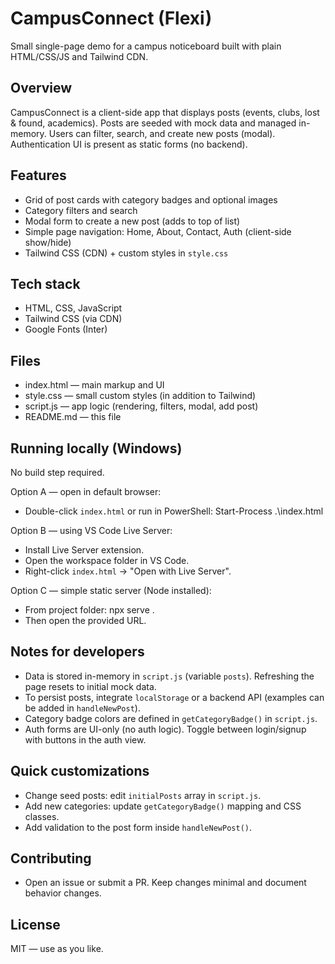 # CampusConnect (Flexi)

Small single-page demo for a campus noticeboard built with plain HTML/CSS/JS and Tailwind CDN.

## Overview
CampusConnect is a client-side app that displays posts (events, clubs, lost & found, academics). Posts are seeded with mock data and managed in-memory. Users can filter, search, and create new posts (modal). Authentication UI is present as static forms (no backend).

## Features
- Grid of post cards with category badges and optional images
- Category filters and search
- Modal form to create a new post (adds to top of list)
- Simple page navigation: Home, About, Contact, Auth (client-side show/hide)
- Tailwind CSS (CDN) + custom styles in `style.css`

## Tech stack
- HTML, CSS, JavaScript
- Tailwind CSS (via CDN)
- Google Fonts (Inter)

## Files
- index.html — main markup and UI
- style.css — small custom styles (in addition to Tailwind)
- script.js — app logic (rendering, filters, modal, add post)
- README.md — this file

## Running locally (Windows)
No build step required.

Option A — open in default browser:
- Double-click `index.html` or run in PowerShell:
  Start-Process .\index.html

Option B — using VS Code Live Server:
- Install Live Server extension.
- Open the workspace folder in VS Code.
- Right-click `index.html` → "Open with Live Server".

Option C — simple static server (Node installed):
- From project folder:
  npx serve . 
- Then open the provided URL.

## Notes for developers
- Data is stored in-memory in `script.js` (variable `posts`). Refreshing the page resets to initial mock data.
- To persist posts, integrate `localStorage` or a backend API (examples can be added in `handleNewPost`).
- Category badge colors are defined in `getCategoryBadge()` in `script.js`.
- Auth forms are UI-only (no auth logic). Toggle between login/signup with buttons in the auth view.

## Quick customizations
- Change seed posts: edit `initialPosts` array in `script.js`.
- Add new categories: update `getCategoryBadge()` mapping and CSS classes.
- Add validation to the post form inside `handleNewPost()`.

## Contributing
- Open an issue or submit a PR. Keep changes minimal and document behavior changes.

## License
MIT — use as you like.
